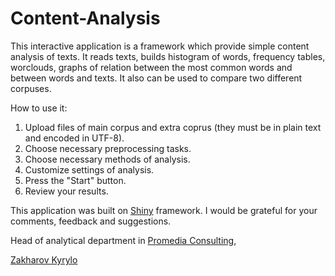 Content-Analysis
================

This interactive application is a framework which provide simple content analysis of texts. It reads texts, builds histogram of words, frequency tables, worclouds, graphs of relation between the most common words and between words and texts. It also can be used to compare two different corpuses.

How to use it:

1. Upload files of main corpus and extra coprus (they must be in plain text and encoded in UTF-8).
2. Choose necessary preprocessing tasks.
3. Choose necessary methods of analysis.
4. Customize settings of analysis.
5. Press the "Start" button.
6. Review your results.

This application was built on [Shiny](http://shiny.rstudio.com/) framework.
I would be grateful for your comments, feedback and suggestions.

Head of analytical department in [Promedia Consulting](https://pro-media.com.ua),

[Zakharov Kyrylo](https://www.linkedin.com/profile/view?id=25055508&trk=spm_pic)
